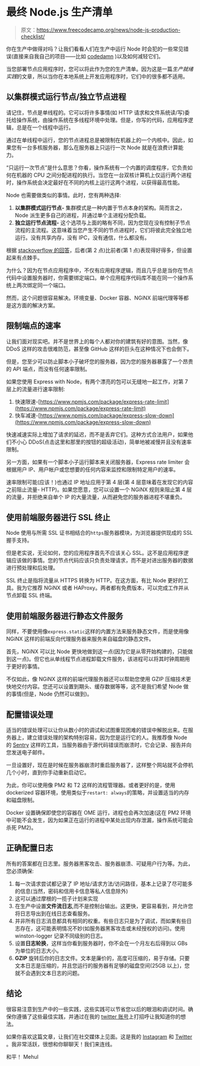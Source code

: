 # 最终 Node.js 生产清单

> 原文：<https://www.freecodecamp.org/news/node-js-production-checklist/>

你在生产中做得对吗？让我们看看人们在生产中运行 Node 时会犯的一些常见错误(直接来自我自己的项目——比如 [codedamn](https://codedamn.com) )以及如何减轻它们。

当您部署节点应用程序时，您可以将此作为您的生产清单。因为这是一篇*生产就绪实践*的文章，所以当你在本地系统上开发应用程序时，它们中的很多都不适用。

## 以集群模式运行节点/独立节点进程

请记住，节点是单线程的。它可以将许多事情(如 HTTP 请求和文件系统读/写)委托给操作系统，由操作系统在多线程环境中处理。但是，你写的代码，应用程序逻辑，总是在一个线程中运行。

通过在单线程中运行，您的节点进程总是被限制在机器上的一个内核中。因此，如果您有一台多核服务器，那么在服务器上只运行一次 Node 就是在浪费计算能力。

“只运行一次节点”是什么意思？你看，操作系统有一个内置的调度程序，它负责如何在机器的 CPU 之间分配进程的执行。当您在一台双核计算机上仅运行两个进程时，操作系统会决定最好在不同的内核上运行这两个进程，以获得最高性能。

Node 也需要做类似的事情。此时，您有两种选择:

1.  **以集群模式运行节点-** 集群模式是一种内置于节点本身的架构。简而言之，Node 派生更多自己的进程，并通过单个主进程分配负载。
2.  **独立运行节点流程-** 这个选项与上面的略有不同，因为您现在没有控制子节点流程的主流程。这意味着当您产生不同的节点进程时，它们将彼此完全独立地运行。没有共享内存，没有 IPC，没有通信，什么都没有。

根据 [stackoverflow 的回答](https://stackoverflow.com/a/47122606/2513722)，后者(第 2 点)比前者(第 1 点)表现得好得多，但设置起来有点棘手。

为什么？因为在节点应用程序中，不仅有应用程序逻辑，而且几乎总是当你在节点代码中设置服务器时，你需要绑定端口。单个应用程序代码库不能在同一个操作系统上两次绑定同一个端口。

然而，这个问题很容易解决。环境变量、Docker 容器、NGiNX 前端代理等等都是这方面的解决方案。

## 限制端点的速率

让我们面对现实吧。并不是世界上的每个人都对你的建筑有好的意图。当然，像 DDoS 这样的攻击很难防范，甚至像 GitHub 这样的巨头在这种情况下也会倒下。

但是，您至少可以防止脚本小子破坏您的服务器，因为您的服务器暴露了一个昂贵的 API 端点，而没有任何速率限制。

如果您使用 Express with Node，有两个漂亮的包可以无缝地一起工作，对第 7 层上的流量进行速率限制:

1.  快速限速-[https://www.npmjs.com/package/express-rate-limit](https://www.npmjs.com/package/express-rate-limit)
2.  快车减速-[https://www.npmjs.com/package/express-slow-down](https://www.npmjs.com/package/express-slow-down)

快速减速实际上增加了请求的延迟，而不是丢弃它们。这种方式合法用户，如果他们不小心 DDoS(点击这里和那里的按钮的超级活动)，简单地被减慢并且没有速率限制。

另一方面，如果有一个脚本小子运行脚本来关闭服务器，Express rate limiter 会根据用户 IP、用户帐户或您想要的任何内容来监控和限制特定用户的速率。

速率限制可能(应该！)也通过 IP 地址应用于第 4 层(第 4 层意味着在发现它的内容之前阻止流量- HTTP)。如果您愿意，您可以设置一个 NGiNX 规则来阻止第 4 层的流量，并拒绝来自单个 IP 的大量流量，从而避免您的服务器进程不堪重负。

## 使用前端服务器进行 SSL 终止

Node 使用与所需 SSL 证书相结合的`https`服务器模块，为浏览器提供现成的 SSL 握手支持。

但是老实说，无论如何，您的应用程序首先不应该关心 SSL。这不是应用程序逻辑应该做的事情。您的节点代码应该只负责处理请求，而不是对进出服务器的数据进行预处理和后处理。

SSL 终止是指将流量从 HTTPS 转换为 HTTP。在这方面，有比 Node 更好的工具。我为它推荐 NGiNX 或者 HAProxy。两者都有免费版本，可以完成工作并从节点卸载 SSL 终端。

## 使用前端服务器进行静态文件服务

同样，不要使用像`express.static`这样的内置方法来服务静态文件，而是使用像 NGiNX 这样的前端反向代理服务器来服务来自磁盘的静态文件。

首先，NGiNX 可以比 Node 更快地做到这一点(因为它是从零开始构建的，只能做到这一点)。但它也从单线程节点进程卸载文件服务，该进程可以将其时钟周期用于更好的事情。

不仅如此，像 NGiNX 这样的前端代理服务器还可以帮助您使用 GZIP 压缩技术更快地交付内容。您还可以设置到期头、缓存数据等等，这不是我们希望 Node 做的事情(但是，Node 仍然可以做到)。

## 配置错误处理

适当的错误处理可以让你从数小时的调试和试图重现困难的错误中解脱出来。在服务器上，建立错误处理的架构特别容易，因为您是运行它的人。我推荐像 Node 的 [Sentry](https://sentry.io) 这样的工具，当服务器由于源代码错误而崩溃时，它会记录、报告并向您发送电子邮件。

一旦设置好，现在是时候在服务器崩溃时重启服务器了，这样整个网站就不会停机几个小时，直到你手动重新启动它。

为此，你可以使用像 PM2 和 T2 这样的流程管理器。或者更好的是，使用 dockerized 容器环境，使用类似于`restart: always`的策略，并设置适当的内存和磁盘限制。

Docker 设置确保即使您的容器在 OME 运行，进程也会再次加速(这在 PM2 环境中可能不会发生，因为如果正在运行的进程中某处出现内存泄漏，操作系统可能会杀死 PM2)。

## 正确配置日志

所有的答案都在日志里。服务器黑客攻击、服务器崩溃、可疑用户行为等。为此，您必须确保:

1.  每一次请求尝试都记录了 IP 地址/请求方法/访问路径，基本上记录了尽可能多的信息(当然，密码和信用卡信息等私人信息除外)
2.  这可以通过摩根的一揽子计划来实现
3.  在生产中设置**文件流日志**,而不是控制台输出。这更快，更容易看到，并允许您将日志导出到在线日志查看服务。
4.  并非所有日志消息都具有相同的权重。有些日志只是为了调试，而如果有些日志存在，这可能表明情况不妙(如服务器黑客攻击或未经授权的访问)。使用 winston-logger 记录不同级别的日志。
5.  设置**日志轮换**，这样当你看到服务器时，你不会在一个月左右后得到以 GBs 为单位的日志大小。
6.  **GZIP** 旋转后你的日志文件。文本是廉价的，高度可压缩的，易于存储。只要文本日志是压缩的，并且您运行的服务器有足够的磁盘空间(25GB 以上)，您就不会遇到文本日志的问题。

## 结论

很容易注意到生产中的一些实践，这些实践可以节省您以后的眼泪和调试时间。确保你遵循了这些最佳实践，并通过在我的 [twitter 账号](https://twitter.com/mehulmpt)上打招呼让我知道你的想法。

如果你喜欢这篇文章，让我们在社交媒体上见面。这是我的 [Instagram](https://instagram.com/mehulmpt) 和 [Twitter](https://twitter.com/mehulmpt) 。我非常活跃，很想和你聊聊天！我们来连线。

和平！
Mehul